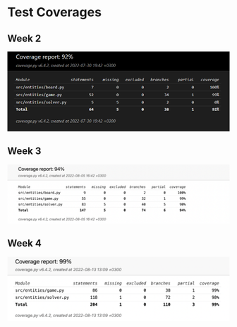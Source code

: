 # Test Coverages

## Week 2
![Week 2 Test Coverage](./images/test_coverage_w2.png)

## Week 3
![Week 3 Test Coverage](./images/test_coverage_w3.png)

## Week 4
![Week 4 Test Coverage](./images/test_coverage_w4.png)